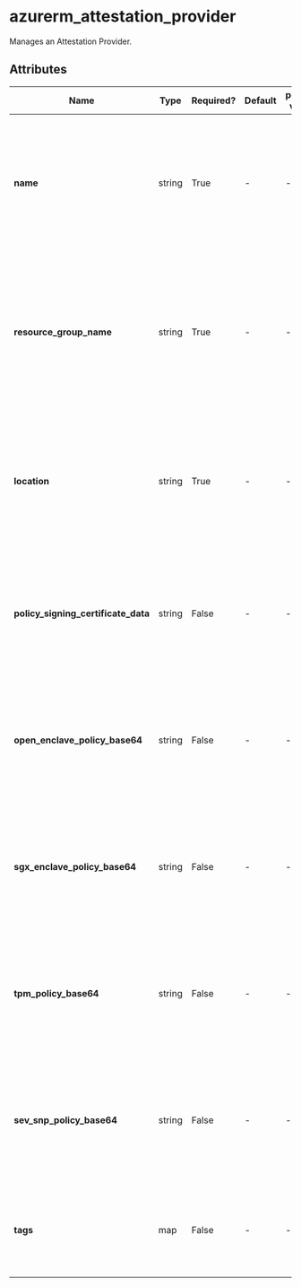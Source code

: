# azurerm_attestation_provider

Manages an Attestation Provider.

## Attributes

| Name | Type | Required? | Default  | possible values | Description |
| ---- | ---- | --------- | -------- | ----------- | ----------- |
| **name** | string | True | -  |  -  | The name which should be used for this Attestation Provider. Changing this forces a new resource to be created. | 
| **resource_group_name** | string | True | -  |  -  | The name of the Resource Group where the attestation provider should exist. Changing this forces a new resource to be created. | 
| **location** | string | True | -  |  -  | The Azure Region where the Attestation Provider should exist. Changing this forces a new resource to be created. | 
| **policy_signing_certificate_data** | string | False | -  |  -  | A valid X.509 certificate (Section 4 of [RFC4648](https://tools.ietf.org/html/rfc4648)). Changing this forces a new resource to be created. | 
| **open_enclave_policy_base64** | string | False | -  |  -  | Specifies the base64 URI Encoded RFC 7519 JWT that should be used for the Attestation Policy. | 
| **sgx_enclave_policy_base64** | string | False | -  |  -  | Specifies the base64 URI Encoded RFC 7519 JWT that should be used for the Attestation Policy. | 
| **tpm_policy_base64** | string | False | -  |  -  | Specifies the base64 URI Encoded RFC 7519 JWT that should be used for the Attestation Policy. | 
| **sev_snp_policy_base64** | string | False | -  |  -  | Specifies the base64 URI Encoded RFC 7519 JWT that should be used for the Attestation Policy. | 
| **tags** | map | False | -  |  -  | A mapping of tags which should be assigned to the Attestation Provider. | 

